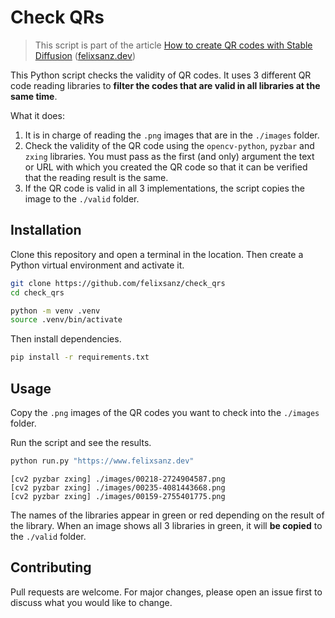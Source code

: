 # Check QRs

> This script is part of the article [How to create QR codes with Stable Diffusion](https://www.felixsanz.dev/how-to-create-qr-codes-with-stable-diffusion) ([felixsanz.dev](https://www.felixsanz.dev))

This Python script checks the validity of QR codes. It uses 3 different QR code reading libraries to **filter the codes that are valid in all libraries at the same time**.

What it does:

1. It is in charge of reading the `.png` images that are in the `./images` folder.
2. Check the validity of the QR code using the `opencv-python`, `pyzbar` and `zxing` libraries. You must pass as the first (and only) argument the text or URL with which you created the QR code so that it can be verified that the reading result is the same.
3. If the QR code is valid in all 3 implementations, the script copies the image to the `./valid` folder.

## Installation

Clone this repository and open a terminal in the location. Then create a Python virtual environment and activate it.

```bash
git clone https://github.com/felixsanz/check_qrs
cd check_qrs

python -m venv .venv
source .venv/bin/activate
```

Then install dependencies.

```bash
pip install -r requirements.txt
```

## Usage

Copy the `.png` images of the QR codes you want to check into the `./images` folder.

Run the script and see the results.

```bash
python run.py "https://www.felixsanz.dev"
```

```
[cv2 pyzbar zxing] ./images/00218-2724904587.png
[cv2 pyzbar zxing] ./images/00235-4081443668.png
[cv2 pyzbar zxing] ./images/00159-2755401775.png
```

The names of the libraries appear in green or red depending on the result of the library. When an image shows all 3 libraries in green, it will **be copied** to the `./valid` folder.

## Contributing

Pull requests are welcome. For major changes, please open an issue first to discuss what you would like to change.
